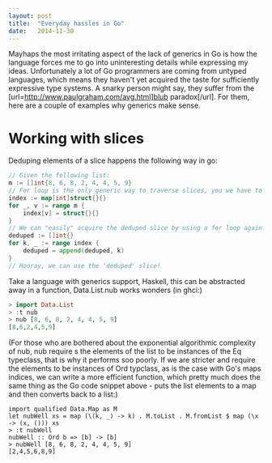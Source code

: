 ```yaml
---
layout: post
title:  "Everyday hassles in Go"
date:   2014-11-30
---
```


Mayhaps the most irritating aspect of the lack of generics in Go is how the language forces me to go into uninteresting details while expressing my ideas. Unfortunately a lot of Go programmers are coming from untyped languages, which means they haven't yet acquired the taste for sufficiently expressive type systems. A snarky person might say, they suffer from the [url=http://www.paulgraham.com/avg.html]blub paradox[/url]. For them, here are a couple of examples why generics make sense.

Working with slices
===

Deduping elements of a slice happens the following way in go:

```go
// Given the following list:
m := []int{8, 6, 8, 2, 4, 4, 5, 9}
// For loop is the only generic way to traverse slices, you we have to write the following:
index := map[int]struct{}{}
for _, v := range m {
	index[v] = struct{}{}
}
// We can "easily" acquire the deduped slice by using a for loop again...
deduped := []int{}
for k, _ := range index {
	deduped = append(deduped, k)
}
// Hooray, we can use the 'deduped' slice!
```

Take a language with generics support, Haskell, this can be abstracted away in a function,  Data.List.nub works wonders (in ghci:)

```haskell
> import Data.List
> :t nub
> nub [8, 6, 8, 2, 4, 4, 5, 9]
[8,6,2,4,5,9]
```

(For those who are bothered about the exponential algorithmic complexity of nub, nub require s the elements of the list to be instances of the Eq typeclass, that is why it performs soo poorly. If we are stricter and require the elements to be instances of Ord typclass, as is the case with Go's maps indices, we can write a more efficient function, which pretty much does the same thing as the Go code snippet above - puts the list elements to a map and then converts back to a list:)

```
import qualified Data.Map as M
let nubWell xs = map (\(k, _) -> k) . M.toList . M.fromList $ map (\x -> (x, ())) xs
> :t nubWell
nubWell :: Ord b => [b] -> [b]
> nubWell [8, 6, 8, 2, 4, 4, 5, 9]
[2,4,5,6,8,9]
```